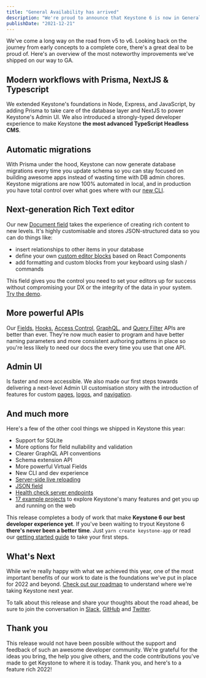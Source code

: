 ```yaml
---
title: "General Availability has arrived"
description: "We're proud to announce that Keystone 6 is now in General Availability! Today's Keystone is faster and more flexible than it's ever been, and is ready for you to build amazing things with 🚀"
publishDate: "2021-12-21"
---
```


We've come a long way on the road from v5 to v6. Looking back on the journey from early concepts to a complete core, there's a great deal to be proud of. Here's an overview of the most noteworthy improvements we've shipped on our way to GA.

## Modern workflows with Prisma, NextJS & Typescript

We extended Keystone's foundations in Node, Express, and JavaScript, by adding Prisma to take care of the database layer and NextJS to power Keystone's Admin UI. We also introduced a strongly-typed developer experience to make Keystone **the most advanced TypeScript Headless CMS**.

## Automatic migrations

With Prisma under the hood, Keystone can now generate database migrations every time you update schema so you can stay focused on building awesome apps instead of wasting time with DB admin chores. Keystone migrations are now 100% automated in local, and in production you have total control over what goes where with our [new CLI](../docs/guides/cli#command-line).

## Next-generation Rich Text editor

Our new [Document field](../docs/guides/document-fields) takes the experience of creating rich content to new levels. It's highly customisable and stores JSON-structured data so you can do things like:

- insert relationships to other items in your database
- define your own [custom editor blocks](../docs/guides/document-fields#component-blocks) based on React Components
- add formatting and custom blocks from your keyboard using slash / commands

This field gives you the control you need to set your editors up for success without compromising your DX or the integrity of the data in your system. [Try the demo](../docs/guides/document-field-demo).

## More powerful APIs

Our [Fields](../docs/fields/overview), [Hooks](../docs/config/hooks), [Access Control](../docs/config/access-control), [GraphQL](../docs/graphql/overview), and [Query Filter](../docs/graphql/filters) APIs are better than ever. They're now much easier to program and have better naming parameters and more consistent authoring patterns in place so you're less likely to need our docs the every time you use that one API.

## Admin UI

Is faster and more accessible. We also made our first steps towards delivering a next-level Admin UI customisation story with the introduction of features for custom [pages](../docs/guides/custom-admin-ui-pages), [logos](../docs/guides/custom-admin-ui-logo), and [navigation](../docs/guides/custom-admin-ui-navigation).

## And much more

Here's a few of the other cool things we shipped in Keystone this year:

- Support for SQLite
- More options for field nullability and validation
- Clearer GraphQL API conventions
- Schema extension API
- More powerful Virtual Fields
- New CLI and dev experience
- [Server-side live reloading](/releases/2021-11-02#server-side-live-reloading)
- [JSON field](../docs/fields/json)
- [Health check server endpoints](../docs/config/config#health-check)
- [17 example projects](../docs/examples) to explore Keystone's many features and get you up and running on the web

This release completes a body of work that make **Keystone 6 our best developer experience yet**. If you've been waiting to tryout Keystone 6 **there's never been a better time**. Just `yarn create keystone-app` or read our [getting started guide](../docs/getting-started) to take your first steps.

## What's Next

While we're really happy with what we achieved this year, one of the most important benefits of our work to date is the foundations we've put in place for 2022 and beyond. [Check out our roadmap](/updates/roadmap) to understand where we're taking Keystone next year.

To talk about this release and share your thoughts about the road ahead, be sure to join the conversation in [Slack](https://community.keystonejs.com/), [GitHub](https://github.com/keystonejs/keystone/discussions) and [Twitter](https://twitter.com/keystonejs).

## Thank you

This release would not have been possible without the support and feedback of such an awesome developer community. We're grateful for the ideas you bring, the help you give others, and the code contributions you've made to get Keystone to where it is today. Thank you, and here's to a feature rich 2022!
